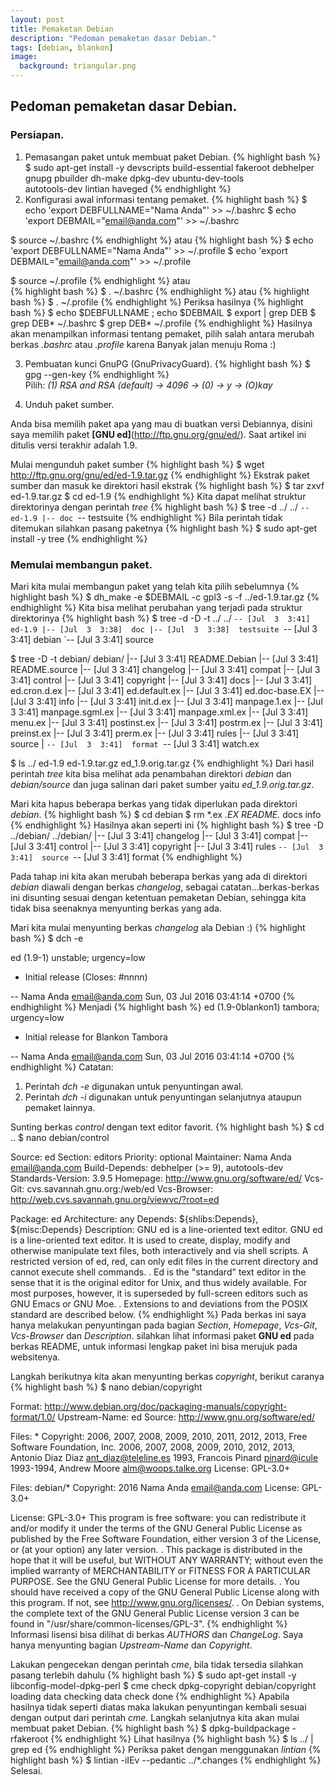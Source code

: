 ```yaml
---
layout: post
title: Pemaketan Debian
description: "Pedoman pemaketan dasar Debian."
tags: [debian, blankon]
image:
  background: triangular.png
---
```


## Pedoman pemaketan dasar Debian.
 
### Persiapan.

1. Pemasangan paket untuk membuat paket Debian.
{% highlight bash %}
$ sudo apt-get install -y devscripts build-essential fakeroot debhelper \
gnupg pbuilder dh-make dpkg-dev ubuntu-dev-tools \
autotools-dev lintian haveged
{% endhighlight %}
2. Konfigurasi awal informasi tentang pemaket.
{% highlight bash %}
$ echo 'export DEBFULLNAME="Nama Anda"' >> ~/.bashrc
$ echo 'export DEBMAIL="email@anda.com"' >> ~/.bashrc

$ source ~/.bashrc
{% endhighlight %}
 atau
{% highlight bash %}
$ echo 'export DEBFULLNAME="Nama Anda"' >> ~/.profile
$ echo 'export DEBMAIL="email@anda.com"' >> ~/.profile

$ source ~/.profile
{% endhighlight %}
 atau	
{% highlight bash %}
$ . ~/.bashrc
{% endhighlight %}
 atau
{% highlight bash %}
$ . ~/.profile
{% endhighlight %}
 Periksa hasilnya
{% highlight bash %}
$ echo $DEBFULLNAME ; echo $DEBMAIL
$ export | grep DEB
$ grep DEB* ~/.bashrc
$ grep DEB* ~/.profile
{% endhighlight %}
 Hasilnya akan menampilkan informasi tentang pemaket, pilih salah antara merubah berkas 
 *.bashrc* atau *.profile* karena Banyak jalan menuju Roma :)
 
3. Pembuatan kunci GnuPG (GnuPrivacyGuard).
{% highlight bash %}
$ gpg --gen-key
{% endhighlight %}		
 Pilih: *(1) RSA and RSA (default) -> 4096 -> (0) -> y -> (O)kay*
 
4. Unduh paket sumber.

 Anda bisa memilih paket apa yang mau di buatkan versi Debiannya, disini saya 
 memilih paket **[GNU ed]**(http://ftp.gnu.org/gnu/ed/). Saat artikel ini ditulis 
 versi terakhir adalah 1.9.
 
 Mulai mengunduh paket sumber
{% highlight bash %}
$ wget http://ftp.gnu.org/gnu/ed/ed-1.9.tar.gz
{% endhighlight %}
 Ekstrak paket sumber dan masuk ke direktori hasil ekstrak
{% highlight bash %}
$ tar zxvf ed-1.9.tar.gz
$ cd ed-1.9
{% endhighlight %}
 Kita dapat melihat struktur direktorinya dengan perintah *tree*
{% highlight bash %}
$ tree -d ../
../
`-- ed-1.9
	|-- doc
	`-- testsuite
{% endhighlight %}
 Bila perintah tidak ditemukan silahkan pasang paketnya
{% highlight bash %}
$ sudo apt-get install -y tree
{% endhighlight %}
### Memulai membangun paket.

 Mari kita mulai membangun paket yang telah kita pilih sebelumnya
{% highlight bash %}
$ dh_make -e $DEBMAIL -c gpl3 -s -f ../ed-1.9.tar.gz
{% endhighlight %}
 Kita bisa melihat perubahan yang terjadi pada struktur direktorinya
{% highlight bash %}
$ tree -d -D -t ../
../
`-- [Jul  3  3:41]  ed-1.9
	|-- [Jul  3  3:38]  doc
	|-- [Jul  3  3:38]  testsuite
	`-- [Jul  3  3:41]  debian
		`-- [Jul  3  3:41]  source


$ tree -D -t debian/
debian/
|-- [Jul  3  3:41]  README.Debian
|-- [Jul  3  3:41]  README.source
|-- [Jul  3  3:41]  changelog
|-- [Jul  3  3:41]  compat
|-- [Jul  3  3:41]  control
|-- [Jul  3  3:41]  copyright
|-- [Jul  3  3:41]  docs
|-- [Jul  3  3:41]  ed.cron.d.ex
|-- [Jul  3  3:41]  ed.default.ex
|-- [Jul  3  3:41]  ed.doc-base.EX
|-- [Jul  3  3:41]  info
|-- [Jul  3  3:41]  init.d.ex
|-- [Jul  3  3:41]  manpage.1.ex
|-- [Jul  3  3:41]  manpage.sgml.ex
|-- [Jul  3  3:41]  manpage.xml.ex
|-- [Jul  3  3:41]  menu.ex
|-- [Jul  3  3:41]  postinst.ex
|-- [Jul  3  3:41]  postrm.ex
|-- [Jul  3  3:41]  preinst.ex
|-- [Jul  3  3:41]  prerm.ex
|-- [Jul  3  3:41]  rules
|-- [Jul  3  3:41]  source
|   `-- [Jul  3  3:41]  format
`-- [Jul  3  3:41]  watch.ex


$ ls ../
ed-1.9  ed-1.9.tar.gz  ed_1.9.orig.tar.gz
{% endhighlight %}
 Dari hasil perintah *tree* kita bisa melihat ada penambahan direktori *debian* dan *debian/source* 
 dan juga salinan dari paket sumber yaitu *ed_1.9.orig.tar.gz*.

 Mari kita hapus beberapa berkas yang tidak diperlukan pada direktori *debian*.
{% highlight bash %}
$ cd debian
$ rm *.ex *.EX README.* docs info
{% endhighlight %}
 Hasilnya akan seperti ini
{% highlight bash %}
$ tree -D ../debian/
../debian/
|-- [Jul  3  3:41]  changelog
|-- [Jul  3  3:41]  compat
|-- [Jul  3  3:41]  control
|-- [Jul  3  3:41]  copyright
|-- [Jul  3  3:41]  rules
`-- [Jul  3  3:41]  source
	`-- [Jul  3  3:41]  format
{% endhighlight %}

 Pada tahap ini kita akan merubah beberapa berkas yang ada di direktori *debian* diawali 
 dengan berkas *changelog*, sebagai catatan...berkas-berkas ini disunting sesuai dengan 
 ketentuan pemaketan Debian, sehingga kita tidak bisa seenaknya menyunting berkas yang ada.
 
 Mari kita mulai menyunting berkas *changelog* ala Debian :)
{% highlight bash %}
$ dch -e

ed (1.9-1) unstable; urgency=low

  * Initial release (Closes: #nnnn)  <nnnn is the bug number of your ITP>

 -- Nama Anda <email@anda.com>  Sun, 03 Jul 2016 03:41:14 +0700
{% endhighlight %}
 Menjadi
{% highlight bash %}
ed (1.9-0blankon1) tambora; urgency=low

  * Initial release for Blankon Tambora

 -- Nama Anda <email@anda.com>  Sun, 03 Jul 2016 03:41:14 +0700
{% endhighlight %}
 Catatan:
 1. Perintah *dch -e* digunakan untuk penyuntingan awal.
 2. Perintah *dch -i* digunakan untuk penyuntingan selanjutnya ataupun pemaket lainnya.
 
 Sunting berkas *control* dengan text editor favorit.
{% highlight bash %}
$ cd ..
$ nano debian/control
		
Source: ed
Section: editors
Priority: optional
Maintainer: Nama Anda <email@anda.com>
Build-Depends: debhelper (>= 9), autotools-dev
Standards-Version: 3.9.5
Homepage: http://www.gnu.org/software/ed/
Vcs-Git: cvs.savannah.gnu.org:/web/ed
Vcs-Browser: http://web.cvs.savannah.gnu.org/viewvc/?root=ed

Package: ed
Architecture: any
Depends: ${shlibs:Depends}, ${misc:Depends}
Description: GNU ed is a line-oriented text editor.
 GNU ed is a line-oriented text editor. It is used to create, display,
 modify and otherwise manipulate text files, both interactively and via
 shell scripts. A restricted version of ed, red, can only edit files in
 the current directory and cannot execute shell commands.
 .
 Ed is the "standard" text editor in the sense that it is the original
 editor for Unix, and thus widely available. For most purposes, however,
 it is superseded by full-screen editors such as GNU Emacs or GNU Moe.
 .
 Extensions to and deviations from the POSIX standard are described below.
{% endhighlight %}
 Pada berkas ini saya hanya melakukan penyuntingan pada bagian *Section*, *Homepage*, 
 *Vcs-Git*, *Vcs-Browser* dan *Description*. silahkan lihat informasi paket **GNU ed** 
 pada berkas README, untuk informasi lengkap paket ini bisa merujuk pada websitenya.

 Langkah berikutnya kita akan menyunting berkas *copyright*, berikut caranya
{% highlight bash %}
$ nano debian/copyright

Format: http://www.debian.org/doc/packaging-manuals/copyright-format/1.0/
Upstream-Name: ed
Source: http://www.gnu.org/software/ed/

Files: *
Copyright: 2006, 2007, 2008, 2009, 2010, 2011, 2012, 2013, Free Software Foundation, Inc.
	   2006, 2007, 2008, 2009, 2010, 2012, 2013, Antonio Diaz Diaz <ant_diaz@teleline.es>
	   1993, Francois Pinard <pinard@icule>
	   1993-1994, Andrew Moore <alm@woops.talke.org>
License: GPL-3.0+

Files: debian/*
Copyright: 2016 Nama Anda <email@anda.com>
License: GPL-3.0+

License: GPL-3.0+
 This program is free software: you can redistribute it and/or modify
 it under the terms of the GNU General Public License as published by
 the Free Software Foundation, either version 3 of the License, or
 (at your option) any later version.
 .
 This package is distributed in the hope that it will be useful,
 but WITHOUT ANY WARRANTY; without even the implied warranty of
 MERCHANTABILITY or FITNESS FOR A PARTICULAR PURPOSE.  See the
 GNU General Public License for more details.
 .
 You should have received a copy of the GNU General Public License
 along with this program. If not, see <http://www.gnu.org/licenses/>.
 .
 On Debian systems, the complete text of the GNU General
 Public License version 3 can be found in "/usr/share/common-licenses/GPL-3".
{% endhighlight %}
 Informasi lisensi bisa dilihat di berkas *AUTHORS* dan *ChangeLog*. Saya hanya 
 menyunting bagian *Upstream-Name* dan *Copyright*.

 Lakukan pengecekan dengan perintah *cme*, bila tidak tersedia silahkan pasang 
 terlebih dahulu
{% highlight bash %}
$ sudo apt-get install -y libconfig-model-dpkg-perl
$ cme check dpkg-copyright debian/copyright
loading data
checking data
check done
{% endhighlight %}
 Apabila hasilnya tidak seperti diatas maka lakukan penyuntingan kembali sesuai 
 dengan output dari perintah *cme*. Langkah selanjutnya kita akan mulai membuat paket Debian.
{% highlight bash %}
$ dpkg-buildpackage -rfakeroot
{% endhighlight %}
 Lihat hasilnya
{% highlight bash %}
$ ls ../ | grep ed
{% endhighlight %}
 Periksa paket dengan menggunakan *lintian*	
{% highlight bash %}
$ lintian -iIEv --pedantic ../*.changes
{% endhighlight %}
 Selesai.

